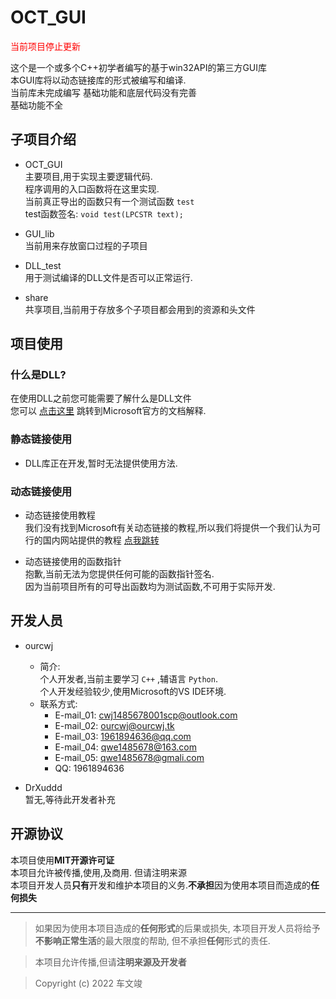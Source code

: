 # OCT_GUI

<font color = red>当前项目停止更新</font>

这个是一个或多个C++初学者编写的基于win32API的第三方GUI库  
本GUI库将以动态链接库的形式被编写和编译.  
当前库未完成编写  基础功能和底层代码没有完善  
基础功能不全  

## 子项目介绍

- OCT_GUI  
    主要项目,用于实现主要逻辑代码.  
    程序调用的入口函数将在这里实现.  
    当前真正导出的函数只有一个测试函数 `test`  
    test函数签名: ` void test(LPCSTR text); `  

- GUI_lib  
    当前用来存放窗口过程的子项目  

- DLL_test  
    用于测试编译的DLL文件是否可以正常运行.  

- share  
    共享项目,当前用于存放多个子项目都会用到的资源和头文件  

## 项目使用  

### 什么是DLL?  
在使用DLL之前您可能需要了解什么是DLL文件  
您可以 [点击这里](https://learn.microsoft.com/zh-cn/troubleshoot/windows-client/deployment/dynamic-link-library "什么是DLL --Microsoft") 跳转到Microsoft官方的文档解释.

### 静态链接使用  
- DLL库正在开发,暂时无法提供使用方法.  

### 动态链接使用
- 动态链接使用教程  
    我们没有找到Microsoft有关动态链接的教程,所以我们将提供一个我们认为可行的国内网站提供的教程 [点我跳转](https://blog.csdn.net/ezhchai/article/details/78784815 "此教程来自中国最大的编程交流博客 CSDN")  

- 动态链接使用的函数指针  
    抱歉,当前无法为您提供任何可能的函数指针签名.  
    因为当前项目所有的可导出函数均为测试函数,不可用于实际开发.  

## 开发人员

- ourcwj  
    - 简介:  
        个人开发者,当前主要学习 ` C++ ` ,辅语言 ` Python `.  
        个人开发经验较少,使用Microsoft的VS IDE环境.  
    - 联系方式:  
        - E-mail_01: <cwj1485678001scp@outlook.com>  
        - E-mail_02: <ourcwj@ourcwj.tk>       
        - E-mail_03: <1961894636@qq.com>  
        - E-mail_04: <qwe1485678@163.com>  
        - E-mail_05: <qwe1485678@gmali.com>  
        - QQ: 1961894636

- DrXuddd  
    暂无,等待此开发者补充  

## 开源协议

本项目使用**MIT开源许可证**  
本项目允许被传播,使用,及商用. 但请注明来源  
本项目开发人员**只有**开发和维护本项目的义务.**不承担**因为使用本项目而造成的**任何损失**  

---

> 如果因为使用本项目造成的**任何形式**的后果或损失, 本项目开发人员将给予**不影响正常生活**的最大限度的帮助, 但不承担**任何**形式的责任.  

> 本项目允许传播,但请**注明来源及开发者**  

> Copyright (c) 2022 车文竣
